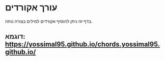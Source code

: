 # עורך אקורדים
בדף זה ניתן להוסיף אקורדים למילים בצורה נוחה.
## דוגמא: https://yossimal95.github.io/chords.yossimal95.github.io/
